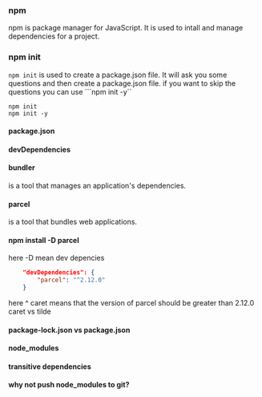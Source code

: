 ### npm 
npm is package manager for JavaScript. It is used to intall and manage dependencies for a project.
### npm init 
```npm init``` is used to create a package.json file. It will ask you some questions and then create a package.json file. if you want to skip the questions you can use ```npm init -y``
```npm
npm init
npm init -y
```
#### package.json
#### devDependencies
#### bundler 
is a tool that manages an application's dependencies.
#### parcel 
is a tool that bundles web applications.
#### npm install -D parcel 
here -D mean dev depencies
``` Json
    "devDependencies": {
        "parcel": "^2.12.0"
    }
```
here ^ caret means that the version of parcel should be greater than 2.12.0 
caret vs tilde

#### package-lock.json vs package.json
#### node_modules
#### transitive dependencies

#### why not push node_modules to git?
